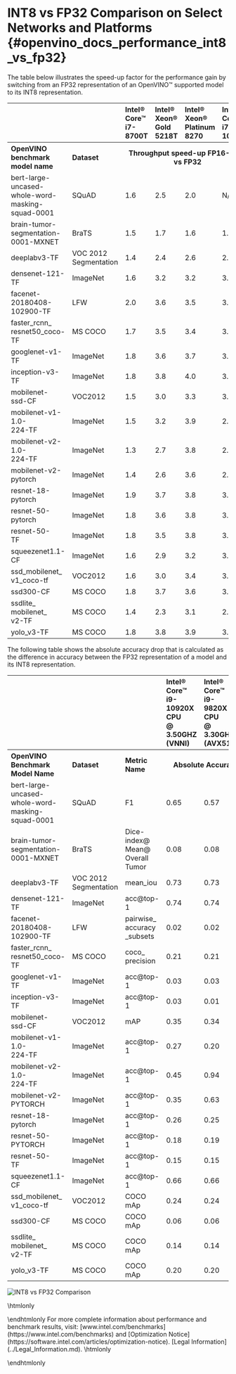 # INT8 vs FP32 Comparison on Select Networks and Platforms {#openvino_docs_performance_int8_vs_fp32}

The table below illustrates the speed-up factor for the performance gain by switching from an FP32 representation of an OpenVINO™ supported model to its INT8 representation. 

<table>
  <tr align="left">
    <th></th>
    <th></th>
    <th>Intel® Core™ <br>i7-8700T</th>
    <th>Intel® Xeon® <br>Gold <br>5218T</th>
    <th>Intel® Xeon® <br>Platinum <br>8270</th>
    <th>Intel® Core™ <br>i7-1065G7</th>
    <th>Intel® Core™ <br>i7-1145G7E</th>
  </tr>
  <tr align="left">
    <th>OpenVINO <br>benchmark <br>model name</th>
    <th>Dataset</th>
    <th colspan="4" align="center">Throughput speed-up FP16-INT8 vs FP32</th>
  </tr>
  <tr>
    <td>bert-large-<br>uncased-whole-word-<br>masking-squad-0001</td>
    <td>SQuAD</td>
    <td>1.6</td>
    <td>2.5</td>
    <td>2.0</td>
    <td>N/A</td>
    <td>2.8</td>
  </tr>
  <tr>
    <td>brain-tumor-<br>segmentation-<br>0001-MXNET</td>
    <td>BraTS</td>
    <td>1.5</td>
    <td>1.7</td>
    <td>1.6</td>
    <td>1.9</td>
    <td>1.8</td>
  </tr>
  <tr>
    <td>deeplabv3-TF</td>
    <td>VOC 2012<br>Segmentation</td>
    <td>1.4</td>
    <td>2.4</td>
    <td>2.6</td>
    <td>2.8</td>
    <td>2.9</td>
  </tr>
  <tr>
    <td>densenet-121-TF</td>
    <td>ImageNet</td>
    <td>1.6</td>
    <td>3.2</td>
    <td>3.2</td>
    <td>3.0</td>
    <td>3.2</td>
  </tr>
  <tr>
    <td>facenet-<br>20180408-<br>102900-TF</td>
    <td>LFW</td>
    <td>2.0</td>
    <td>3.6</td>
    <td>3.5</td>
    <td>3.2</td>
    <td>3.5</td>
  </tr>
  <tr>
    <td>faster_rcnn_<br>resnet50_coco-TF</td>
    <td>MS COCO</td>
    <td>1.7</td>
    <td>3.5</td>
    <td>3.4</td>
    <td>3.6</td>
    <td>3.6</td>
  </tr>
  <tr>
    <td>googlenet-v1-TF</td>
    <td>ImageNet</td>
    <td>1.8</td>
    <td>3.6</td>
    <td>3.7</td>
    <td>3.5</td>
    <td>3.6</td>
  </tr>
  <tr>
    <td>inception-v3-TF</td>
    <td>ImageNet</td>
    <td>1.8</td>
    <td>3.8</td>
    <td>4.0</td>
    <td>3.7</td>
    <td>3.7</td>
  </tr>
  <tr>
    <td>mobilenet-<br>ssd-CF</td>
    <td>VOC2012</td>
    <td>1.5</td>
    <td>3.0</td>
    <td>3.3</td>
    <td>3.1</td>
    <td>3.3</td>
  </tr>
  <tr>
    <td>mobilenet-v1-1.0-<br>224-TF</td>
    <td>ImageNet</td>
    <td>1.5</td>
    <td>3.2</td>
    <td>3.9</td>
    <td>2.9</td>
    <td>3.2</td>
  </tr>
  <tr>
    <td>mobilenet-v2-1.0-<br>224-TF</td>
    <td>ImageNet</td>
    <td>1.3</td>
    <td>2.7</td>
    <td>3.8</td>
    <td>2.2</td>
    <td>2.5</td>
  </tr>
  <tr>
    <td>mobilenet-v2-<br>pytorch</td>
    <td>ImageNet</td>
    <td>1.4</td>
    <td>2.6</td>
    <td>3.6</td>
    <td>2.3</td>
    <td>2.4</td>
  </tr>
  <tr>
    <td>resnet-18-<br>pytorch</td>
    <td>ImageNet</td>
    <td>1.9</td>
    <td>3.7</td>
    <td>3.8</td>
    <td>3.6</td>
    <td>3.6</td>
  </tr>
  <tr>
    <td>resnet-50-<br>pytorch</td>
    <td>ImageNet</td>
    <td>1.8</td>
    <td>3.6</td>
    <td>3.8</td>
    <td>3.5</td>
    <td>3.6</td>
  </tr>
  <tr>
    <td>resnet-50-<br>TF</td>
    <td>ImageNet</td>
    <td>1.8</td>
    <td>3.5</td>
    <td>3.8</td>
    <td>3.4</td>
    <td>4.0</td>
  </tr>
  <tr>
    <td>squeezenet1.1-<br>CF</td>
    <td>ImageNet</td>
    <td>1.6</td>
    <td>2.9</td>
    <td>3.2</td>
    <td>3.0</td>
    <td>3.2</td>
  </tr>
  <tr>
    <td>ssd_mobilenet_<br>v1_coco-tf</td>
    <td>VOC2012</td>
    <td>1.6</td>
    <td>3.0</td>
    <td>3.4</td>
    <td>3.1</td>
    <td>3.3</td>
  </tr>
  <tr>
    <td>ssd300-CF</td>
    <td>MS COCO</td>
    <td>1.8</td>
    <td>3.7</td>
    <td>3.6</td>
    <td>3.8</td>
    <td>4.0</td>
  </tr>
  <tr>
    <td>ssdlite_<br>mobilenet_<br>v2-TF</td>
    <td>MS COCO</td>
    <td>1.4</td>
    <td>2.3</td>
    <td>3.1</td>
    <td>2.4</td>
    <td>2.6</td>
  </tr>
  <tr>
    <td>yolo_v3-TF</td>
    <td>MS COCO</td>
    <td>1.8</td>
    <td>3.8</td>
    <td>3.9</td>
    <td>3.7</td>
    <td>3.8</td>
  </tr>
</table>

The following table shows the absolute accuracy drop that is calculated as the difference in accuracy between the FP32 representation of a model and its INT8 representation.

<table>
  <tr align="left">
    <th></th>
    <th></th>
    <th></th>
    <th>Intel® Core™ <br>i9-10920X CPU<br>@ 3.50GHZ (VNNI)</th>
    <th>Intel® Core™ <br>i9-9820X CPU<br>@ 3.30GHz (AVX512)</th>
    <th>Intel® Core™ <br>i7-8700 CPU<br>@ 3.20GHz (AVX2)</th>
  </tr>
  <tr align="left">
    <th>OpenVINO Benchmark <br>Model Name</th>
    <th>Dataset</th>
    <th>Metric Name</th>
    <th colspan="3" align="center">Absolute Accuracy Drop, %</th>
  </tr>
  <tr>
    <td>bert-large-<br>uncased-whole-word-<br>masking-squad-0001</td>
    <td>SQuAD</td>
    <td>F1</td>
    <td>0.65</td>
    <td>0.57</td>
    <td>0.83</td>
  </tr>
  <tr>
    <td>brain-tumor-<br>segmentation-<br>0001-MXNET</td>
    <td>BraTS</td>
    <td>Dice-index@ <br>Mean@ <br>Overall Tumor</td>
    <td>0.08</td>
    <td>0.08</td>
    <td>0.9</td>
  </tr>
  <tr>
    <td>deeplabv3-TF</td>
    <td>VOC 2012<br>Segmentation</td>
    <td>mean_iou</td>
    <td>0.73</td>
    <td>0.73</td>
    <td>1.11</td>
  </tr>
  <tr>
    <td>densenet-121-TF</td>
    <td>ImageNet</td>
    <td>acc@top-1</td>
    <td>0.74</td>
    <td>0.74</td>
    <td>0.76</td>
  </tr>
  <tr>
    <td>facenet-<br>20180408-<br>102900-TF</td>
    <td>LFW</td>
    <td>pairwise_<br>accuracy<br>_subsets</td>
    <td>0.02</td>
    <td>0.02</td>
    <td>0.02</td>
  </tr>
  <tr>
    <td>faster_rcnn_<br>resnet50_coco-TF</td>
    <td>MS COCO</td>
    <td>coco_<br>precision</td>
    <td>0.21</td>
    <td>0.21</td>
    <td>0.20</td>
  </tr>
  <tr>
    <td>googlenet-v1-TF</td>
    <td>ImageNet</td>
    <td>acc@top-1</td>
    <td>0.03</td>
    <td>0.03</td>
    <td>0.01</td>
  </tr>
  <tr>
    <td>inception-v3-TF</td>
    <td>ImageNet</td>
    <td>acc@top-1</td>
    <td>0.03</td>
    <td>0.01</td>
    <td>0.01</td>
  </tr>
  <tr>
    <td>mobilenet-<br>ssd-CF</td>
    <td>VOC2012</td>
    <td>mAP</td>
    <td>0.35</td>
    <td>0.34</td>
    <td>0.34</td>
  </tr>
  <tr>
    <td>mobilenet-v1-1.0-<br>224-TF</td>
    <td>ImageNet</td>
    <td>acc@top-1</td>
    <td>0.27</td>
    <td>0.20</td>
    <td>0.20</td>
  </tr>
  <tr>
    <td>mobilenet-v2-1.0-<br>224-TF</td>
    <td>ImageNet</td>
    <td>acc@top-1</td>
    <td>0.45</td>
    <td>0.94</td>
    <td>0.94</td>
  </tr>
  <tr>
    <td>mobilenet-v2-<br>PYTORCH</td>
    <td>ImageNet</td>
    <td>acc@top-1</td>
    <td>0.35</td>
    <td>0.63</td>
    <td>0.63</td>
  </tr>
  <tr>
    <td>resnet-18-<br>pytorch</td>
    <td>ImageNet</td>
    <td>acc@top-1</td>
    <td>0.26</td>
    <td>0.25</td>
    <td>0.25</td>
  </tr>
  <tr>
    <td>resnet-50-<br>PYTORCH</td>
    <td>ImageNet</td>
    <td>acc@top-1</td>
    <td>0.18</td>
    <td>0.19</td>
    <td>0.19</td>
  </tr>
  <tr>
    <td>resnet-50-<br>TF</td>
    <td>ImageNet</td>
    <td>acc@top-1</td>
    <td>0.15</td>
    <td>0.15</td>
    <td>0.10</td>
  </tr>
  <tr>
    <td>squeezenet1.1-<br>CF</td>
    <td>ImageNet</td>
    <td>acc@top-1</td>
    <td>0.66</td>
    <td>0.66</td>
    <td>0.64</td>
  </tr>
  <tr>
    <td>ssd_mobilenet_<br>v1_coco-tf</td>
    <td>VOC2012</td>
    <td>COCO mAp</td>
    <td>0.24</td>
    <td>0.24</td>
    <td>3.07</td>
  </tr>
  <tr>
    <td>ssd300-CF</td>
    <td>MS COCO</td>
    <td>COCO mAp</td>
    <td>0.06</td>
    <td>0.06</td>
    <td>0.05</td>
  </tr>
  <tr>
    <td>ssdlite_<br>mobilenet_<br>v2-TF</td>
    <td>MS COCO</td>
    <td>COCO mAp</td>
    <td>0.14</td>
    <td>0.14</td>
    <td>0.47</td>
  </tr>
  <tr>
    <td>yolo_v3-TF</td>
    <td>MS COCO</td>
    <td>COCO mAp</td>
    <td>0.20</td>
    <td>0.20</td>
    <td>0.36</td>
  </tr>
</table>

![INT8 vs FP32 Comparison](img/int8vsfp32.png "INT8 vs FP32 Comparison on Select Networks and Platforms")

\htmlonly
<style>
    .footer {
        display: none;
    }
</style>
<div class="opt-notice-wrapper">
<p class="opt-notice">
\endhtmlonly
For more complete information about performance and benchmark results, visit: [www.intel.com/benchmarks](https://www.intel.com/benchmarks) and [Optimization Notice](https://software.intel.com/articles/optimization-notice). [Legal Information](../Legal_Information.md).
\htmlonly
</p>
</div>
\endhtmlonly